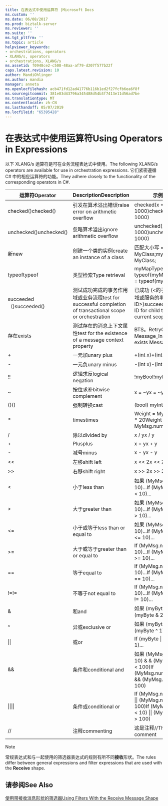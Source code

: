 ```yaml
---
title: 在表达式中使用运算符 |Microsoft Docs
ms.custom: ''
ms.date: 06/08/2017
ms.prod: biztalk-server
ms.reviewer: ''
ms.suite: ''
ms.tgt_pltfrm: ''
ms.topic: article
helpviewer_keywords:
- orchestrations, operators
- XLANG/s, operators
- orchestrations, XLANG/s
ms.assetid: f0948ce2-c508-48aa-af79-d207f577b22f
caps.latest.revision: 10
author: MandiOhlinger
ms.author: mandia
manager: anneta
ms.openlocfilehash: acb471fd12ad41776b116b1ed2f27fcfb6ea6f8f
ms.sourcegitcommit: 381e83d43796a345488d54b3f7413e11d56ad7be
ms.translationtype: MT
ms.contentlocale: zh-CN
ms.lasthandoff: 05/07/2019
ms.locfileid: "65395428"
---
```

# <a name="using-operators-in-expressions"></a><span data-ttu-id="94d1a-102">在表达式中使用运算符</span><span class="sxs-lookup"><span data-stu-id="94d1a-102">Using Operators in Expressions</span></span>
<span data-ttu-id="94d1a-103">以下 XLANG/s 运算符是可在业务流程表达式中使用。</span><span class="sxs-lookup"><span data-stu-id="94d1a-103">The following XLANG/s operators are available for use in orchestration expressions.</span></span> <span data-ttu-id="94d1a-104">它们紧密遵循 C# 中的相应运算符的功能。</span><span class="sxs-lookup"><span data-stu-id="94d1a-104">They adhere closely to the functionality of the corresponding operators in C#.</span></span>  
  
|<span data-ttu-id="94d1a-105">运算符</span><span class="sxs-lookup"><span data-stu-id="94d1a-105">Operator</span></span>|<span data-ttu-id="94d1a-106">Description</span><span class="sxs-lookup"><span data-stu-id="94d1a-106">Description</span></span>|<span data-ttu-id="94d1a-107">示例</span><span class="sxs-lookup"><span data-stu-id="94d1a-107">Example</span></span>|  
|--------------|-----------------|-------------|  
|<span data-ttu-id="94d1a-108">checked()</span><span class="sxs-lookup"><span data-stu-id="94d1a-108">checked()</span></span>|<span data-ttu-id="94d1a-109">引发在算术溢出错误</span><span class="sxs-lookup"><span data-stu-id="94d1a-109">raise error on arithmetic overflow</span></span>|<span data-ttu-id="94d1a-110">checked(x = y \* 1000)</span><span class="sxs-lookup"><span data-stu-id="94d1a-110">checked(x = y \* 1000)</span></span>|  
|<span data-ttu-id="94d1a-111">unchecked()</span><span class="sxs-lookup"><span data-stu-id="94d1a-111">unchecked()</span></span>|<span data-ttu-id="94d1a-112">忽略算术溢出</span><span class="sxs-lookup"><span data-stu-id="94d1a-112">ignore arithmetic overflow</span></span>|<span data-ttu-id="94d1a-113">unchecked(x = y \* 1000)</span><span class="sxs-lookup"><span data-stu-id="94d1a-113">unchecked(x = y \* 1000)</span></span>|  
|<span data-ttu-id="94d1a-114">新</span><span class="sxs-lookup"><span data-stu-id="94d1a-114">new</span></span>|<span data-ttu-id="94d1a-115">创建一个类的实例</span><span class="sxs-lookup"><span data-stu-id="94d1a-115">create an instance of a class</span></span>|<span data-ttu-id="94d1a-116">匹配大小写 = 新 MyClass;</span><span class="sxs-lookup"><span data-stu-id="94d1a-116">myObject = new MyClass;</span></span>|  
|<span data-ttu-id="94d1a-117">typeof</span><span class="sxs-lookup"><span data-stu-id="94d1a-117">typeof</span></span>|<span data-ttu-id="94d1a-118">类型检索</span><span class="sxs-lookup"><span data-stu-id="94d1a-118">Type retrieval</span></span>|<span data-ttu-id="94d1a-119">myMapType = typeof(myMap)</span><span class="sxs-lookup"><span data-stu-id="94d1a-119">myMapType = typeof(myMap)</span></span>|  
|<span data-ttu-id="94d1a-120">succeeded （)</span><span class="sxs-lookup"><span data-stu-id="94d1a-120">succeeded()</span></span>|<span data-ttu-id="94d1a-121">测试成功完成的事务作用域或业务流程</span><span class="sxs-lookup"><span data-stu-id="94d1a-121">test for successful completion of transactional scope or orchestration</span></span>|<span data-ttu-id="94d1a-122">已成功 (\<的子事务的当前作用域或服务的事务 ID\>)</span><span class="sxs-lookup"><span data-stu-id="94d1a-122">succeeded(\<transaction ID for child transaction of current scope or service\>)</span></span>|  
|<span data-ttu-id="94d1a-123">存在</span><span class="sxs-lookup"><span data-stu-id="94d1a-123">exists</span></span>|<span data-ttu-id="94d1a-124">测试存在的消息上下文属性</span><span class="sxs-lookup"><span data-stu-id="94d1a-124">test for the existence of a message context property</span></span>|<span data-ttu-id="94d1a-125">BTS。RetryCount 存在 Message_In</span><span class="sxs-lookup"><span data-stu-id="94d1a-125">BTS.RetryCount exists Message_In</span></span>|  
|+|<span data-ttu-id="94d1a-126">一元加</span><span class="sxs-lookup"><span data-stu-id="94d1a-126">unary plus</span></span>|<span data-ttu-id="94d1a-127">+(int x)</span><span class="sxs-lookup"><span data-stu-id="94d1a-127">+(int x)</span></span>|  
|-|<span data-ttu-id="94d1a-128">一元负</span><span class="sxs-lookup"><span data-stu-id="94d1a-128">unary minus</span></span>|<span data-ttu-id="94d1a-129">-(int x)</span><span class="sxs-lookup"><span data-stu-id="94d1a-129">-(int x)</span></span>|  
|<span data-ttu-id="94d1a-130">!</span><span class="sxs-lookup"><span data-stu-id="94d1a-130">!</span></span>|<span data-ttu-id="94d1a-131">逻辑求反</span><span class="sxs-lookup"><span data-stu-id="94d1a-131">logical negation</span></span>|<span data-ttu-id="94d1a-132">!myBool</span><span class="sxs-lookup"><span data-stu-id="94d1a-132">!myBool</span></span>|  
|~|<span data-ttu-id="94d1a-133">按位求补</span><span class="sxs-lookup"><span data-stu-id="94d1a-133">bitwise complement</span></span>|<span data-ttu-id="94d1a-134">x = ~y</span><span class="sxs-lookup"><span data-stu-id="94d1a-134">x = ~y</span></span>|  
|<span data-ttu-id="94d1a-135">()</span><span class="sxs-lookup"><span data-stu-id="94d1a-135">()</span></span>|<span data-ttu-id="94d1a-136">强制转换</span><span class="sxs-lookup"><span data-stu-id="94d1a-136">cast</span></span>|<span data-ttu-id="94d1a-137">(bool) myInt</span><span class="sxs-lookup"><span data-stu-id="94d1a-137">(bool) myInt</span></span>|  
|*|<span data-ttu-id="94d1a-138">times</span><span class="sxs-lookup"><span data-stu-id="94d1a-138">times</span></span>|<span data-ttu-id="94d1a-139">Weight = MyMsg.numOrders \* 20</span><span class="sxs-lookup"><span data-stu-id="94d1a-139">Weight = MyMsg.numOrders \* 20</span></span>|  
|/|<span data-ttu-id="94d1a-140">除以</span><span class="sxs-lookup"><span data-stu-id="94d1a-140">divided by</span></span>|<span data-ttu-id="94d1a-141">x / y</span><span class="sxs-lookup"><span data-stu-id="94d1a-141">x / y</span></span>|  
|+|<span data-ttu-id="94d1a-142">Plus</span><span class="sxs-lookup"><span data-stu-id="94d1a-142">plus</span></span>|<span data-ttu-id="94d1a-143">x + y</span><span class="sxs-lookup"><span data-stu-id="94d1a-143">x + y</span></span>|  
|-|<span data-ttu-id="94d1a-144">减号</span><span class="sxs-lookup"><span data-stu-id="94d1a-144">minus</span></span>|<span data-ttu-id="94d1a-145">x - y</span><span class="sxs-lookup"><span data-stu-id="94d1a-145">x - y</span></span>|  
|<<|<span data-ttu-id="94d1a-146">左移</span><span class="sxs-lookup"><span data-stu-id="94d1a-146">shift left</span></span>|<span data-ttu-id="94d1a-147">x << 2</span><span class="sxs-lookup"><span data-stu-id="94d1a-147">x << 2</span></span>|  
|>>|<span data-ttu-id="94d1a-148">右移</span><span class="sxs-lookup"><span data-stu-id="94d1a-148">shift right</span></span>|<span data-ttu-id="94d1a-149">x >> 2</span><span class="sxs-lookup"><span data-stu-id="94d1a-149">x >> 2</span></span>|  
|<|<span data-ttu-id="94d1a-150">小于</span><span class="sxs-lookup"><span data-stu-id="94d1a-150">less than</span></span>|<span data-ttu-id="94d1a-151">如果 (MyMsg.numOrders < 10)...</span><span class="sxs-lookup"><span data-stu-id="94d1a-151">If (MyMsg.numOrders < 10)...</span></span>|  
|>|<span data-ttu-id="94d1a-152">大于</span><span class="sxs-lookup"><span data-stu-id="94d1a-152">greater than</span></span>|<span data-ttu-id="94d1a-153">如果 (MyMsg.numOrders > 10)...</span><span class="sxs-lookup"><span data-stu-id="94d1a-153">If (MyMsg.numOrders > 10)...</span></span>|  
|<=|<span data-ttu-id="94d1a-154">小于或等于</span><span class="sxs-lookup"><span data-stu-id="94d1a-154">less than or equal to</span></span>|<span data-ttu-id="94d1a-155">如果 (MyMsg.numOrders < = 10)...</span><span class="sxs-lookup"><span data-stu-id="94d1a-155">If (MyMsg.numOrders <= 10)...</span></span>|  
|>=|<span data-ttu-id="94d1a-156">大于或等于</span><span class="sxs-lookup"><span data-stu-id="94d1a-156">greater than or equal to</span></span>|<span data-ttu-id="94d1a-157">If (MyMsg.numOrders >= 10)...</span><span class="sxs-lookup"><span data-stu-id="94d1a-157">If (MyMsg.numOrders >= 10)...</span></span>|  
|==|<span data-ttu-id="94d1a-158">等于</span><span class="sxs-lookup"><span data-stu-id="94d1a-158">equal to</span></span>|<span data-ttu-id="94d1a-159">If (MyMsg.numOrders == 10)...</span><span class="sxs-lookup"><span data-stu-id="94d1a-159">If (MyMsg.numOrders == 10)...</span></span>|  
|<span data-ttu-id="94d1a-160">!=</span><span class="sxs-lookup"><span data-stu-id="94d1a-160">!=</span></span>|<span data-ttu-id="94d1a-161">不等于</span><span class="sxs-lookup"><span data-stu-id="94d1a-161">not equal to</span></span>|<span data-ttu-id="94d1a-162">If (MyMsg.numOrders != 10)...</span><span class="sxs-lookup"><span data-stu-id="94d1a-162">If (MyMsg.numOrders != 10)...</span></span>|  
|&|<span data-ttu-id="94d1a-163">和</span><span class="sxs-lookup"><span data-stu-id="94d1a-163">and</span></span>|<span data-ttu-id="94d1a-164">如果 (myByte 和 255)...</span><span class="sxs-lookup"><span data-stu-id="94d1a-164">If (myByte & 255)...</span></span>|  
|^|<span data-ttu-id="94d1a-165">异或</span><span class="sxs-lookup"><span data-stu-id="94d1a-165">exclusive or</span></span>|<span data-ttu-id="94d1a-166">如果 (myByte ^1)...</span><span class="sxs-lookup"><span data-stu-id="94d1a-166">If (myByte ^ 1)...</span></span>|  
|<span data-ttu-id="94d1a-167">&#124;</span><span class="sxs-lookup"><span data-stu-id="94d1a-167">&#124;</span></span>|<span data-ttu-id="94d1a-168">或</span><span class="sxs-lookup"><span data-stu-id="94d1a-168">or</span></span>|<span data-ttu-id="94d1a-169">If (myByte &#124; 1)...</span><span class="sxs-lookup"><span data-stu-id="94d1a-169">If (myByte &#124; 1)...</span></span>|  
|&&|<span data-ttu-id="94d1a-170">条件和</span><span class="sxs-lookup"><span data-stu-id="94d1a-170">conditional and</span></span>|<span data-ttu-id="94d1a-171">如果 (MyMsg.numOrders > 10) & & (MyMsg.numOrders < 100)</span><span class="sxs-lookup"><span data-stu-id="94d1a-171">If (MyMsg.numOrders > 10) && (MyMsg.numOrders < 100)</span></span>|  
|<span data-ttu-id="94d1a-172">&#124;&#124;</span><span class="sxs-lookup"><span data-stu-id="94d1a-172">&#124;&#124;</span></span>|<span data-ttu-id="94d1a-173">条件或</span><span class="sxs-lookup"><span data-stu-id="94d1a-173">conditional or</span></span>|<span data-ttu-id="94d1a-174">If (MyMsg.numOrders < 10) &#124;&#124; (MyMsg.numOrders > 100)</span><span class="sxs-lookup"><span data-stu-id="94d1a-174">If (MyMsg.numOrders < 10) &#124;&#124; (MyMsg.numOrders > 100)</span></span>|  
|//|<span data-ttu-id="94d1a-175">注释</span><span class="sxs-lookup"><span data-stu-id="94d1a-175">commenting</span></span>|<span data-ttu-id="94d1a-176">这是注释</span><span class="sxs-lookup"><span data-stu-id="94d1a-176">//This is the comment</span></span>|  
  
> [!NOTE]
>  <span data-ttu-id="94d1a-177">常规表达式和与一起使用的筛选器表达式的规则有所不同**接收**形状。</span><span class="sxs-lookup"><span data-stu-id="94d1a-177">The rules differ between general expressions and filter expressions that are used with the **Receive** shape.</span></span>  
  
## <a name="see-also"></a><span data-ttu-id="94d1a-178">请参阅</span><span class="sxs-lookup"><span data-stu-id="94d1a-178">See Also</span></span>  
 [<span data-ttu-id="94d1a-179">使用带接收消息形状的筛选器</span><span class="sxs-lookup"><span data-stu-id="94d1a-179">Using Filters With the Receive Message Shape</span></span>](../core/using-filters-with-the-receive-message-shape.md)